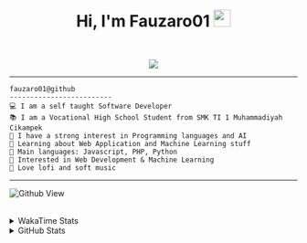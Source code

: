 <h1 align="center">
Hi, I'm Fauzaro01
  <img src="https://media.giphy.com/media/hvRJCLFzcasrR4ia7z/giphy.gif" width="30"></h1>
<br/>

<p align="center">
  <a href="https://github.com/DenverCoder1/readme-typing-svg">
    <img src="https://readme-typing-svg.herokuapp.com?lines=Chill%20and%20Coding;Full+Stack+Web+Developer;Student;Software%20Develover;Always%20learning%20new%20things&center=true&width=380&height=45">
  </a>
</p>

<hr>

```
fauzaro01@github
-------------------------
💻 I am a self taught Software Developer
📚 I am a Vocational High School Student from SMK TI 1 Muhammadiyah Cikampek
📝 I have a strong interest in Programming languages and AI
🌱 Learning about Web Application and Machine Learning stuff
🌟 Main languages: Javascript, PHP, Python
🚩 Interested in Web Development & Machine Learning
🎵 Love lofi and soft music 
```

<hr>

![Github View](https://komarev.com/ghpvc/?username=fauzaro01&style=flat-square)
<br><br>
<details>
  <summary>
     WakaTime Stats
  </summary>
  <br>
  <!--START_SECTION:waka-->

```txt
From: 10 September 2021 - To: 23 March 2025

Total Time: 803 hrs 31 mins

JavaScript          240 hrs 6 mins  ███████▒░░░░░░░░░░░░░░░░░   29.88 %
PHP                 158 hrs 54 mins █████░░░░░░░░░░░░░░░░░░░░   19.78 %
HTML                100 hrs 27 mins ███░░░░░░░░░░░░░░░░░░░░░░   12.50 %
Blade Template      77 hrs 58 mins  ██▒░░░░░░░░░░░░░░░░░░░░░░   09.70 %
EJS                 56 hrs 49 mins  █▓░░░░░░░░░░░░░░░░░░░░░░░   07.07 %
Java                41 hrs 50 mins  █▒░░░░░░░░░░░░░░░░░░░░░░░   05.21 %
CSS                 32 hrs 29 mins  █░░░░░░░░░░░░░░░░░░░░░░░░   04.04 %
JSON                30 hrs 34 mins  █░░░░░░░░░░░░░░░░░░░░░░░░   03.81 %
Python              13 hrs 26 mins  ▒░░░░░░░░░░░░░░░░░░░░░░░░   01.67 %
Other               6 hrs 24 mins   ▒░░░░░░░░░░░░░░░░░░░░░░░░   00.80 %
```

<!--END_SECTION:waka-->
</details>
<details>
  <summary>
    GitHub Stats
  </summary>
  <br>
  <div align="center">
    <img src="https://github-readme-stats.vercel.app/api?username=Fauzaro01&show_icons=true&theme=algolia" alt="Fauzaro01's GitHub Stats" style="margin: 20px;" />
    <img src="https://github-readme-streak-stats.herokuapp.com/?user=Fauzaro01&theme=algolia" alt="Fauzaro01's GitHub Streak" style="margin: 20px;" />
  </div>

  <div align="center">
    <img src="https://github-readme-stats.vercel.app/api?username=Fauzaro01&show_icons=true&locale=en&count_private=true&hide_rank=true&custom_title=My%20GitHub%20Stats&disable_animations=true&theme=algolia" alt="Fauzaro01's Stars" style="margin: 20px;" />
    <img src="https://github-readme-stats.vercel.app/api/top-langs/?username=Fauzaro01&langs_count=8&theme=algolia&layout=compact" alt="Top Languages" style="margin: 20px;" />
  </div>
</details>
